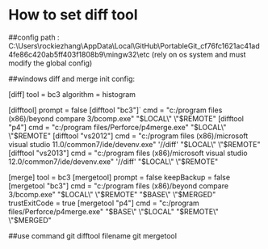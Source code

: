 How to set diff tool
=========================== 

##config path : 
C:\Users\rockiezhang\AppData\Local\GitHub\PortableGit_cf76fc1621ac41ad4fe86c420ab5ff403f1808b9\mingw32\etc  (rely on os system and must modify the global config)


##windows diff and merge init config:

[diff]
	tool = bc3
	algorithm = histogram

[difftool]
	prompt = false
[difftool "bc3"]`
	cmd = \"c:/program files (x86)/beyond compare 3/bcomp.exe\" \"$LOCAL\" \"$REMOTE\"
[difftool "p4"]
	cmd = \"c:/program files/Perforce/p4merge.exe\" \"$LOCAL\" \"$REMOTE\"
[difftool "vs2012"]
	cmd = \"c:/program files (x86)/microsoft visual studio 11.0/common7/ide/devenv.exe\" '//diff' \"$LOCAL\" \"$REMOTE\"
[difftool "vs2013"]
	cmd = \"c:/program files (x86)/microsoft visual studio 12.0/common7/ide/devenv.exe\" '//diff' \"$LOCAL\" \"$REMOTE\"

[merge]
	tool = bc3
[mergetool]
	prompt = false
	keepBackup = false
[mergetool "bc3"]
	cmd = \"c:/program files (x86)/beyond compare 3/bcomp.exe\" \"$LOCAL\" \"$REMOTE\" \"$BASE\" \"$MERGED\"
	trustExitCode = true
[mergetool "p4"]
	cmd = \"c:/program files/Perforce/p4merge.exe\" \"$BASE\" \"$LOCAL\" \"$REMOTE\" \"$MERGED\"
	
##use command
git difftool filename
git mergetool

